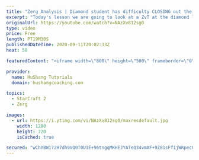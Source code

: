 ```yaml
---
title: "Zerg Analysis | Diamond student has difficulty CLOSING out the MATCH [Starcraft 2]"
excerpt: "Today's lesson we are going to look at a ZvT at the diamond level focusing on the Zerg Analysis. The zerg manages to get into a very strong position but has difficulty closing it out. Let's learn how we can approach this scenario better!  Zerg Analysis | Diamond student has difficulty CLOSING out the"
originalUrl: https://youtube.com/watch?v=NAzXv812sg0
type: video
price: Free
length: PT19M30S
publishedDateTime: 2020-09-11T20:02:33Z
heat: 50

featuredContent: "<iframe width=\"800\" height=\"500\" frameborder=\"0\" src=\"https://www.youtube.com/embed/NAzXv812sg0\" allow=\"accelerometer; autoplay; encrypted-media; gyroscope; picture-in-picture\" allowfullscreen></iframe>"

provider:
  name: HuShang Tutorials
  domain: hushangcoaching.com

topics:
  - StarCraft 2
  - Zerg

images:
  - url: https://i.ytimg.com/vi/NAzXv812sg0/maxresdefault.jpg
    width: 1280
    height: 720
    isCached: true

secured: "wChYBW172H7dh9VQ0T0U1E+96tngqMKHEJYATeQ34vmAF+9Z81sFf1jWRpec0Obt7H1Y7qmr1Lxu7JJWp6o/7qnFlXClHQ+dgMso4At5XUIq+PIJLbqSZJnx8xdgpCVtNUB9TE86m/sG+GqaEzptmN1ZKapPjhm0uXvDLxi6Ml4hKVQARiNrDMCNyuQFqZrZLeOjpcazd8DI+dxt2svAKLaD6jimAJBQbcyqDAqqVmY0Ztnk2FnDGVwVP6hlcoIVgzdQ19UKccDbvycx6I6v1O73ywK+JCJp+UkBl9Q+fMM8rh7+4gcoPFMEqLZ9znoJuvJpYwmKT1G32oXzzELvVSJs+JIJQu4Jx7lmDKt1UmNQ0aPwgqiJ9iJzqHbyp+8+FQssUXreEGBXif1IRUN2SGfq2PiRDj5zcSwtsxHL5wk=;InjO2xKxJ908QdTAUQ+GAQ=="
---
```


